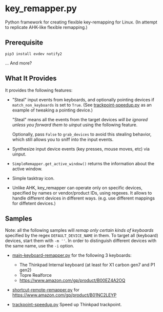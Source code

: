 # key_remapper.py

Python framework for creating flexible key-remapping for Linux.
(In attempt to replicate AHK-like flexible remapping.)

## Prerequisite

```
pip3 install evdev notify2
```
... And more?

## What It Provides

It provides the following features:
- "Steal" input events from keyboards,
  and optionally pointing devices if `match_non_keyboards` is set to `True`.
  (See [trackpoint-speedup.py](trackpoint-speedup.py) as an example of tweaking a pointing device.)

  "Steal" means all the events from the target devices _will be ignored unless you forward
  them to uinput_ using the following feature.
  
  Optionally, pass `False` to `grab_devices` to avoid this stealing behavior, which still
  allows you to sniff into the input events.

- Synthesize input device events (key presses, mouse moves, etc) via uinput.

- `SimpleRemapper.get_active_window()` returns the information about the active window.

- Simple tasktray icon.

- Unlike AHK, key_remapper can operate only on specific devices, specified by names or vendor/product IDs, using
  regexes. It allows to handle different devices in different ways. (e.g. use different mappings for diffetent
  devices.)

## Samples
 
Note: all the following samples will _remap only certain kinds of keyboards_ specified
by the regex `DEFAULT_DEVICE_NAME` in them. To target all (keyboard) devices, start them
with `-m ''`. In order to distinguish different devices with the same name,
use the `-i` option.

 - [main-keyboard-remapper.py](main-keyboard-remapper.py) for the following 3 keyboards:
   - The Thinkpad Internal keyboard (at least for X1 carbon gen7 and P1 gen2)
   - Topre Realforce
   - https://www.amazon.com/gp/product/B00EZ4A2OQ

 - [shortcut-remote-remapper.py](shortcut-remote-remapper.py) for https://www.amazon.com/gp/product/B01NC2LEYP
 - [trackpoint-speedup.py](trackpoint-speedup.py) Speed up Thinkpad trackpoint.